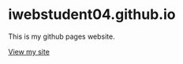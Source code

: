# iwebstudent04.github.io
This is my github pages website.

[View my site](https://iwebstudent04.github.io/)